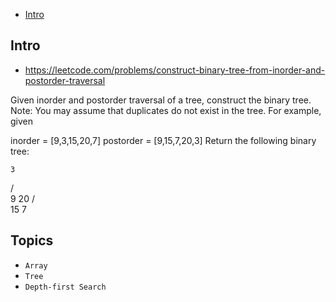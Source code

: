 - [Intro](#intro)

## Intro

- https://leetcode.com/problems/construct-binary-tree-from-inorder-and-postorder-traversal

Given inorder and postorder traversal of a tree, construct the binary tree.
Note:
You may assume that duplicates do not exist in the tree.
For example, given

inorder = [9,3,15,20,7]
postorder = [9,15,7,20,3]
Return the following binary tree:

    3
   / \
  9  20
    /  \
   15   7



## Topics

- `Array`
- `Tree`
- `Depth-first Search`


